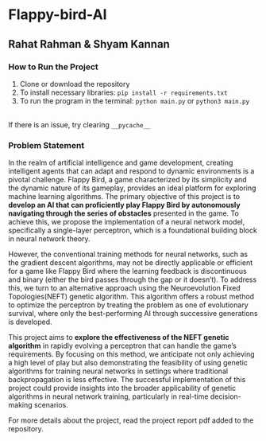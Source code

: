 # Flappy-bird-AI
## Rahat Rahman & Shyam Kannan
### How to Run the Project

1. Clone or download the repository <br />
2. To install necessary libraries: `pip install -r requirements.txt` <br />
3. To run the program in the terminal: `python main.py` or `python3 main.py` <br />

<br /> If there is an issue, try clearing `__pycache__` <br />

### Problem Statement

  In the realm of artificial intelligence and game development, creating intelligent agents that can adapt and respond to dynamic environments is a pivotal challenge. Flappy Bird, a game characterized by its simplicity and the dynamic nature of its gameplay, provides an ideal platform for exploring machine learning algorithms. The primary objective of this project is to **develop an AI that can proficiently play Flappy Bird by autonomously navigating through the series of obstacles** presented in the game. To achieve this, we propose the implementation of a neural network model, specifically a single-layer perceptron, which is a foundational building block in neural network theory.

  However, the conventional training methods for neural networks, such as the gradient descent algorithms, may not be directly applicable or efficient for a game like Flappy Bird where the learning feedback is discontinuous and binary (either the bird passes through the gap or it doesn’t). To address this, we turn to an alternative approach using the Neuroevolution Fixed Topologies(NEFT) genetic algorithm. This algorithm offers a robust method to optimize the perceptron by treating the problem as one of evolutionary survival, where only the best-performing AI through successive generations is developed.

  This project aims to **explore the effectiveness of the NEFT genetic algorithm** in rapidly evolving a perceptron that can handle the game’s requirements. By focusing on this method, we anticipate not only achieving a high level of play but also demonstrating the feasibility of using genetic algorithms for training neural networks in settings where traditional backpropagation is less effective. The successful implementation of this project could provide insights into the broader applicability of genetic algorithms in neural network training, particularly in real-time decision-making scenarios.

For more details about the project, read the project report pdf added to the repository.
